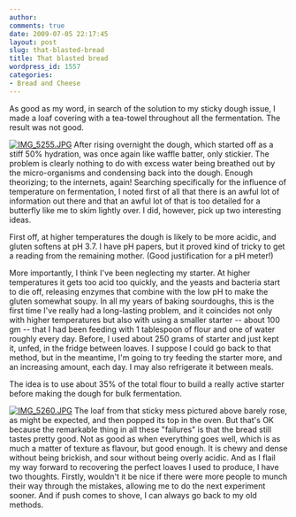 ```yaml
---
author:
comments: true
date: 2009-07-05 22:17:45
layout: post
slug: that-blasted-bread
title: That blasted bread
wordpress_id: 1557
categories:
- Bread and Cheese
---
```


As good as my word, in search of the solution to my sticky dough issue, I made a loaf covering with a tea-towel throughout all the fermentation. The result was not good.

[![IMG_5255.JPG](/uploads/2009/07/img-5255-tm.jpg)](/uploads/2009/07/img-5255.jpg) After rising overnight the dough, which started off as a stiff 50% hydration, was once again like waffle batter, only stickier. The problem is clearly nothing to do with excess water being breathed out by the micro-organisms and condensing back into the dough. Enough theorizing; to the internets, again! Searching specifically for the influence of temperature on fermentation, I noted first of all that there is an awful lot of information out there and that an awful lot of that is too detailed for a butterfly like me to skim lightly over. I did, however, pick up two interesting ideas.

First off, at higher temperatures the dough is likely to be more acidic, and gluten softens at pH 3.7. I have pH papers, but it proved kind of tricky to get a reading from the remaining mother. (Good justification for a pH meter!)

More importantly, I think I've been neglecting my starter. At higher temperatures it gets too acid too quickly, and the yeasts and bacteria start to die off, releasing enzymes that combine with the low pH to make the gluten somewhat soupy. In all my years of baking sourdoughs, this is the first time I've really had a long-lasting problem, and it coincides not only with higher temperatures but also with using a smaller starter -- about 100 gm -- that I had been feeding with 1 tablespoon of flour and one of water roughly every day. Before, I used about 250 grams of starter and just kept it, unfed, in the fridge between loaves. I suppose I could go back to that method, but in the meantime, I'm going to try feeding the starter more, and an increasing amount, each day. I may also refrigerate it between meals.

The idea is to use about 35% of the total flour to build a really active starter before making the dough for bulk fermentation.

[![IMG_5260.JPG](/uploads/2009/07/img-5260-tm.jpg)](/uploads/2009/07/img-5260.jpg) The loaf from that sticky mess pictured above barely rose, as might be expected, and then popped its top in the oven. But that's OK because the remarkable thing in all these "failures" is that the bread still tastes pretty good. Not as good as when everything goes well, which is as much a matter of texture as flavour, but good enough. It is chewy and dense without being brickish, and sour without being overly acidic. And as I flail my way forward to recovering the perfect loaves I used to produce, I have two thoughts. Firstly, wouldn't it be nice if there were more people to munch their way through the mistakes, allowing me to do the next experiment sooner. And if push comes to shove, I can always go back to my old methods.


